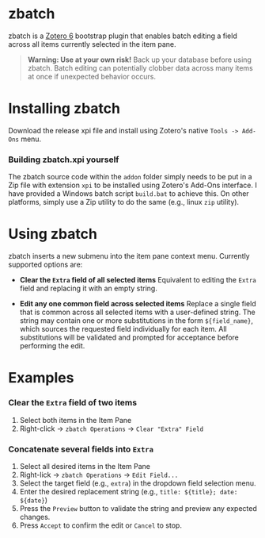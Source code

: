 
# zbatch
zbatch is a [Zotero 6](http://www.zotero.org) bootstrap plugin that enables batch editing a field across all items currently selected in the item pane.

> **Warning: Use at your own risk!**
Back up your database before using zbatch. Batch editing can potentially clobber data across many items at once if unexpected behavior occurs.

# Installing zbatch

Download the release xpi file and install using Zotero's native `Tools -> Add-Ons` menu.

### Building zbatch.xpi yourself

The zbatch source code within the `addon` folder simply needs to be put in a Zip file with extension `xpi` to be installed using Zotero's Add-Ons interface. I have provided a Windows batch script `build.bat` to achieve this. On other platforms, simply use a Zip utility to do the same (e.g., linux `zip` utility). 

# Using zbatch

zbatch inserts a new submenu into the item pane context menu. Currently supported options are:

 - **Clear the `Extra` field of all selected items**
Equivalent to editing the `Extra` field and replacing it with an empty string.
 
 - **Edit any one common field across selected items**
Replace a single field that is common across all selected items with a user-defined string. The string may contain one or more substitutions in the form `${field_name}`, which sources the requested field individually for each item. All substitutions will be validated and prompted for acceptance before performing the edit.

# Examples
### Clear  the `Extra` field of two items

 1. Select both items in the Item Pane
 2. Right-click -> `zbatch Operations` -> `Clear "Extra" Field`

### Concatenate several fields into `Extra`

 1. Select all desired items in the Item Pane
 2. Right-lick -> `zbatch Operations` -> `Edit Field...`
 3. Select the target field (e.g., `extra`) in the dropdown field selection menu.
 4. Enter the desired replacement string (e.g., `title: ${title}; date: ${date}`)
 5. Press the `Preview` button to validate the string and preview any expected changes.
 6. Press `Accept` to confirm the edit or `Cancel` to stop.
